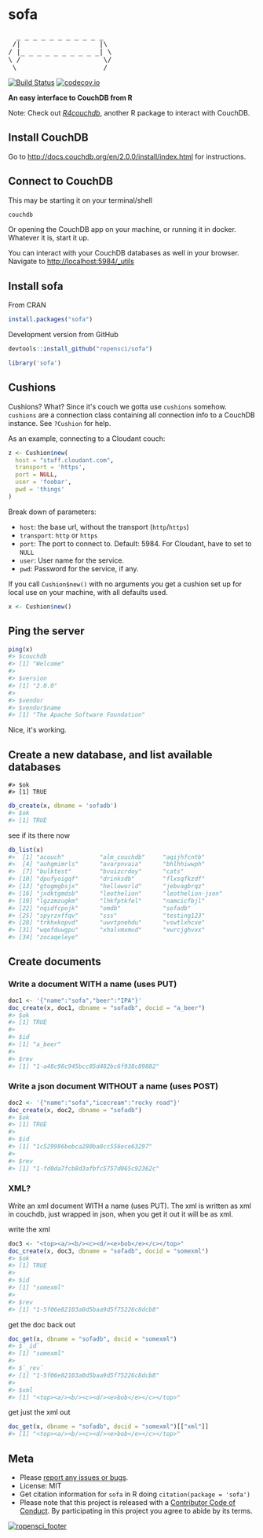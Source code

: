 sofa
====



<pre>
  _ _ _ _ _ _ _ _ _ _ _
 /|                   |\
/ |_ _ _ _ _ _ _ _ _ _| \
\ /                    \/
 \ ___________________ /
</pre>

[![Build Status](https://travis-ci.org/ropensci/sofa.svg?branch=master)](https://travis-ci.org/ropensci/sofa)
[![codecov.io](https://codecov.io/github/ropensci/sofa/coverage.svg?branch=master)](https://codecov.io/github/ropensci/sofa?branch=master)

__An easy interface to CouchDB from R__

Note: Check out [*R4couchdb*](https://github.com/wactbprot/R4CouchDB), another R 
package to interact with CouchDB.

## Install CouchDB

Go to <http://docs.couchdb.org/en/2.0.0/install/index.html> for instructions.

## Connect to CouchDB

This may be starting it on your terminal/shell

```sh
couchdb
```

Or opening the CouchDB app on your machine, or running it in docker. Whatever it
is, start it up.

You can interact with your CouchDB databases as well in your browser. Navigate to [http://localhost:5984/_utils](http://localhost:5984/_utils)

## Install sofa

From CRAN


```r
install.packages("sofa")
```

Development version from GitHub


```r
devtools::install_github("ropensci/sofa")
```


```r
library('sofa')
```

## Cushions

Cushions? What? Since it's couch we gotta use `cushions` somehow. `cushions` are a 
connection class containing all connection info to a CouchDB instance. 
See `?Cushion` for help.

As an example, connecting to a Cloudant couch:


```r
z <- Cushion$new(
  host = "stuff.cloudant.com", 
  transport = 'https', 
  port = NULL, 
  user = 'foobar', 
  pwd = 'things'
)
```

Break down of parameters:

* `host`: the base url, without the transport (`http`/`https`)
* `transport`: `http` or `https`
* `port`: The port to connect to. Default: 5984. For Cloudant, have to set to `NULL`
* `user`: User name for the service.
* `pwd`: Password for the service, if any.

If you call `Cushion$new()` with no arguments you get a cushion set up for local 
use on your machine, with all defaults used. 


```r
x <- Cushion$new()
```

## Ping the server


```r
ping(x)
#> $couchdb
#> [1] "Welcome"
#> 
#> $version
#> [1] "2.0.0"
#> 
#> $vendor
#> $vendor$name
#> [1] "The Apache Software Foundation"
```

Nice, it's working.

## Create a new database, and list available databases


```
#> $ok
#> [1] TRUE
```


```r
db_create(x, dbname = 'sofadb')
#> $ok
#> [1] TRUE
```

see if its there now


```r
db_list(x)
#>  [1] "acouch"          "alm_couchdb"     "aqijhfcntb"     
#>  [4] "auhgmimrls"      "avarpnvaia"      "bhlhhiwwph"     
#>  [7] "bulktest"        "bvuizcrdoy"      "cats"           
#> [10] "dpufyoigqf"      "drinksdb"        "flxsqfkzdf"     
#> [13] "gtogmgbsjx"      "helloworld"      "jebvagbrqz"     
#> [16] "jxdktgmdsb"      "leothelion"      "leothelion-json"
#> [19] "lgzzmzugkm"      "lhkfptkfel"      "namcicfbjl"     
#> [22] "nqidfcpojk"      "omdb"            "sofadb"         
#> [25] "spyrzxffqv"      "sss"             "testing123"     
#> [28] "trkhxkopvd"      "uwvtpnehdu"      "vswtlxhcxe"     
#> [31] "wqefduwgpu"      "xhalvmxmud"      "xwrcjghvxx"     
#> [34] "zocaqeleye"
```

## Create documents

### Write a document WITH a name (uses PUT)


```r
doc1 <- '{"name":"sofa","beer":"IPA"}'
doc_create(x, doc1, dbname = "sofadb", docid = "a_beer")
#> $ok
#> [1] TRUE
#> 
#> $id
#> [1] "a_beer"
#> 
#> $rev
#> [1] "1-a48c98c945bcc05d482bc6f938c89882"
```

### Write a json document WITHOUT a name (uses POST)


```r
doc2 <- '{"name":"sofa","icecream":"rocky road"}'
doc_create(x, doc2, dbname = "sofadb")
#> $ok
#> [1] TRUE
#> 
#> $id
#> [1] "1c529986bebca280ba8cc556ece63297"
#> 
#> $rev
#> [1] "1-fd0da7fcb8d3afbfc5757d065c92362c"
```

### XML?

Write an xml document WITH a name (uses PUT). The xml is written as xml in couchdb, just wrapped in json, when you get it out it will be as xml.

write the xml


```r
doc3 <- "<top><a/><b/><c><d/><e>bob</e></c></top>"
doc_create(x, doc3, dbname = "sofadb", docid = "somexml")
#> $ok
#> [1] TRUE
#> 
#> $id
#> [1] "somexml"
#> 
#> $rev
#> [1] "1-5f06e82103a0d5baa9d5f75226c8dcb8"
```

get the doc back out


```r
doc_get(x, dbname = "sofadb", docid = "somexml")
#> $`_id`
#> [1] "somexml"
#> 
#> $`_rev`
#> [1] "1-5f06e82103a0d5baa9d5f75226c8dcb8"
#> 
#> $xml
#> [1] "<top><a/><b/><c><d/><e>bob</e></c></top>"
```

get just the xml out


```r
doc_get(x, dbname = "sofadb", docid = "somexml")[["xml"]]
#> [1] "<top><a/><b/><c><d/><e>bob</e></c></top>"
```

## Meta

* Please [report any issues or bugs](https://github.com/ropensci/sofa/issues).
* License: MIT
* Get citation information for `sofa` in R doing `citation(package = 'sofa')`
* Please note that this project is released with a [Contributor Code of Conduct](CONDUCT.md). By participating in this project you agree to abide by its terms.

[![ropensci_footer](http://ropensci.org/public_images/github_footer.png)](http://ropensci.org)
